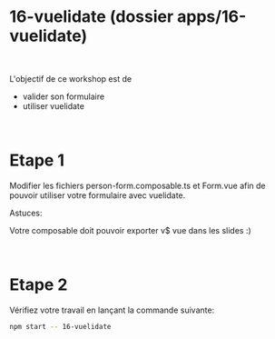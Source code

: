 # 16-vuelidate (dossier apps/16-vuelidate)

<br/>

L'objectif de ce workshop est de 
- valider son formulaire
- utiliser vuelidate

<br/>

# Etape 1

Modifier les fichiers person-form.composable.ts et Form.vue afin de pouvoir utiliser votre formulaire avec vuelidate.

Astuces:

Votre composable doit pouvoir exporter v$ vue dans les slides :)

<br/>

# Etape 2

Vérifiez votre travail en lançant la commande suivante:

```bash
npm start -- 16-vuelidate
```

